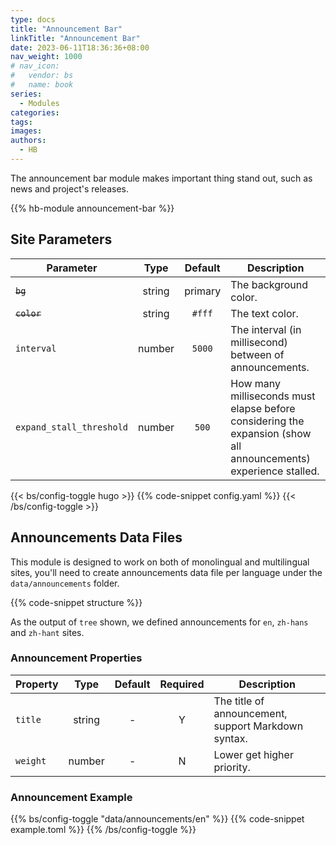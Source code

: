 ```yaml
---
type: docs
title: "Announcement Bar"
linkTitle: "Announcement Bar"
date: 2023-06-11T18:36:36+08:00
nav_weight: 1000
# nav_icon:
#   vendor: bs
#   name: book
series:
  - Modules
categories:
tags:
images:
authors:
  - HB
---
```


The announcement bar module makes important thing stand out, such as news and project's releases.

<!--more-->

{{% hb-module announcement-bar %}}

## Site Parameters

| Parameter   |  Type  | Default | Description                                             |
| ----------- | :----: | :-----: | ------------------------------------------------------- |
| ~~`bg`~~    | string | primary | The background color.                                   |
| ~~`color`~~ | string | `#fff`  | The text color.                                         |
| `interval`  | number | `5000`  | The interval (in millisecond) between of announcements. |
| `expand_stall_threshold` | number | `500` | How many milliseconds must elapse before considering the expansion (show all announcements) experience stalled. |

{{< bs/config-toggle hugo >}}
{{% code-snippet config.yaml %}}
{{< /bs/config-toggle >}}

## Announcements Data Files

This module is designed to work on both of monolingual and multilingual sites, you'll need to create announcements data file per language under the `data/announcements` folder.

{{% code-snippet structure %}}

As the output of `tree` shown, we defined announcements for `en`, `zh-hans` and `zh-hant` sites.

### Announcement Properties

| Property |  Type  | Default | Required | Description                                         |
| -------- | :----: | :-----: | :------: | --------------------------------------------------- |
| `title`  | string |    -    |    Y     | The title of announcement, support Markdown syntax. |
| `weight` | number |    -    |    N     | Lower get higher priority.                          |

### Announcement Example

{{% bs/config-toggle "data/announcements/en" %}}
{{% code-snippet example.toml %}}
{{% /bs/config-toggle %}}
